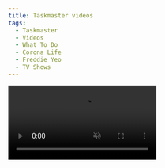```yaml
---
title: Taskmaster videos
tags:
  - Taskmaster
  - Videos
  - What To Do
  - Corona Life
  - Freddie Yeo
  - TV Shows
---
```


<video id="bgVideo" preload="true" autoplay loop muted class="hidden-xs hidden-sm">
    <!-- Safari -->
    <source src="https://drive.google.com/uc?export=download&id=1PCJAxmWA5OuuzCTAw-xoVMNgPYBPdmgk" type='video/mp4'/>
    <!-- Chrome and FF -->
    <source src="https://drive.google.com/uc?export=download&id=1PCJAxmWA5OuuzCTAw-xoVMNgPYBPdmgk" type='video/webm'/>
  Your browser does not support the video tag.
</video>

